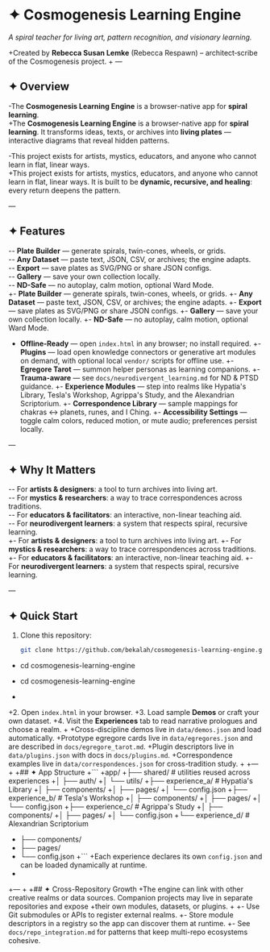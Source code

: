  # ✦ Cosmogenesis Learning Engine
 
 *A spiral teacher for living art, pattern recognition, and visionary learning.*
 
+Created by **Rebecca Susan Lemke** (Rebecca Respawn) – architect‑scribe of the Cosmogenesis project.
+
 —
 
 ## ✦ Overview
-The **Cosmogenesis Learning Engine** is a browser-native app for **spiral learning**.  
+The **Cosmogenesis Learning Engine** is a browser-native app for **spiral learning**.
 It transforms ideas, texts, or archives into **living plates** — interactive diagrams that reveal hidden patterns.
 
-This project exists for artists, mystics, educators, and anyone who cannot learn in flat, linear ways.  
+This project exists for artists, mystics, educators, and anyone who cannot learn in flat, linear ways.
 It is built to be **dynamic, recursive, and healing**: every return deepens the pattern.
 
 —
 
 ## ✦ Features
-- **Plate Builder** — generate spirals, twin-cones, wheels, or grids.  
-- **Any Dataset** — paste text, JSON, CSV, or archives; the engine adapts.  
-- **Export** — save plates as SVG/PNG or share JSON configs.  
-- **Gallery** — save your own collection locally.  
-- **ND-Safe** — no autoplay, calm motion, optional Ward Mode.  
+- **Plate Builder** — generate spirals, twin-cones, wheels, or grids.
+- **Any Dataset** — paste text, JSON, CSV, or archives; the engine adapts.
+- **Export** — save plates as SVG/PNG or share JSON configs.
+- **Gallery** — save your own collection locally.
+- **ND-Safe** — no autoplay, calm motion, optional Ward Mode.
 - **Offline-Ready** — open `index.html` in any browser; no install required.
+- **Plugins** — load open knowledge connectors or generative art modules on demand, with optional local `vendor/` scripts for offline use.
+- **Egregore Tarot** — summon helper personas as learning companions.
+- **Trauma-aware** — see `docs/neurodivergent_learning.md` for ND & PTSD guidance.
+- **Experience Modules** — step into realms like Hypatia's Library, Tesla's Workshop, Agrippa's Study, and the Alexandrian Scriptorium.
+- **Correspondence Library** — sample mappings for chakras ↔ planets, runes, and I Ching.
+- **Accessibility Settings** — toggle calm colors, reduced motion, or mute audio; preferences persist locally.
 
 —
 
 ## ✦ Why It Matters
-- For **artists & designers**: a tool to turn archives into living art.  
-- For **mystics & researchers**: a way to trace correspondences across traditions.  
-- For **educators & facilitators**: an interactive, non-linear teaching aid.  
-- For **neurodivergent learners**: a system that respects spiral, recursive learning.  
+- For **artists & designers**: a tool to turn archives into living art.
+- For **mystics & researchers**: a way to trace correspondences across traditions.
+- For **educators & facilitators**: an interactive, non-linear teaching aid.
+- For **neurodivergent learners**: a system that respects spiral, recursive learning.
 
 —
 
 ## ✦ Quick Start
 1. Clone this repository:
    ```bash
    git clone https://github.com/bekalah/cosmogenesis-learning-engine.git
-   cd cosmogenesis-learning-engine
+   cd cosmogenesis-learning-engine
+   ```
+2. Open `index.html` in your browser.
+3. Load sample **Demos** or craft your own dataset.
+4. Visit the **Experiences** tab to read narrative prologues and choose a realm.
+
+Cross-discipline demos live in `data/demos.json` and load automatically.
+Prototype egregore cards live in `data/egregores.json` and are described in `docs/egregore_tarot.md`.
+Plugin descriptors live in `data/plugins.json` with docs in `docs/plugins.md`.
+Correspondence examples live in `data/correspondences.json` for cross-tradition study.
+
+—
+
+## ✦ App Structure
+```
+app/
+├── shared/          # utilities reused across experiences
+│   ├── auth/
+│   └── utils/
+├── experience_a/    # Hypatia's Library
+│   ├── components/
+│   ├── pages/
+│   └── config.json
+├── experience_b/    # Tesla's Workshop
+│   ├── components/
+│   ├── pages/
+│   └── config.json
+├── experience_c/    # Agrippa's Study
+│   ├── components/
+│   ├── pages/
+│   └── config.json
+└── experience_d/    # Alexandrian Scriptorium
+    ├── components/
+    ├── pages/
+    └── config.json
+```
+Each experience declares its own `config.json` and can be loaded dynamically at runtime.
+
+—
+
+## ✦ Cross-Repository Growth
+The engine can link with other creative realms or data sources. Companion projects may live in separate repositories and expose
+their own modules, datasets, or plugins.
+
+- Use Git submodules or APIs to register external realms.
+- Store module descriptors in a registry so the app can discover them at runtime.
+- See `docs/repo_integration.md` for patterns that keep multi-repo ecosystems cohesive.
